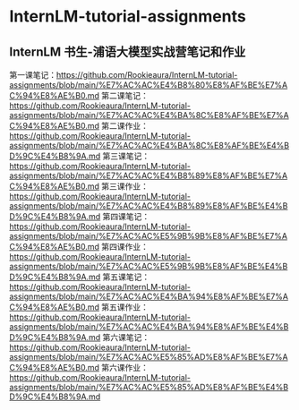 # InternLM-tutorial-assignments
## InternLM 书生-浦语大模型实战营笔记和作业
第一课笔记：https://github.com/Rookieaura/InternLM-tutorial-assignments/blob/main/%E7%AC%AC%E4%B8%80%E8%AF%BE%E7%AC%94%E8%AE%B0.md
第二课笔记：https://github.com/Rookieaura/InternLM-tutorial-assignments/blob/main/%E7%AC%AC%E4%BA%8C%E8%AF%BE%E7%AC%94%E8%AE%B0.md
第二课作业：https://github.com/Rookieaura/InternLM-tutorial-assignments/blob/main/%E7%AC%AC%E4%BA%8C%E8%AF%BE%E4%BD%9C%E4%B8%9A.md
第三课笔记：https://github.com/Rookieaura/InternLM-tutorial-assignments/blob/main/%E7%AC%AC%E4%B8%89%E8%AF%BE%E7%AC%94%E8%AE%B0.md
第三课作业：https://github.com/Rookieaura/InternLM-tutorial-assignments/blob/main/%E7%AC%AC%E4%B8%89%E8%AF%BE%E4%BD%9C%E4%B8%9A.md
第四课笔记：https://github.com/Rookieaura/InternLM-tutorial-assignments/blob/main/%E7%AC%AC%E5%9B%9B%E8%AF%BE%E7%AC%94%E8%AE%B0.md
第四课作业：https://github.com/Rookieaura/InternLM-tutorial-assignments/blob/main/%E7%AC%AC%E5%9B%9B%E8%AF%BE%E4%BD%9C%E4%B8%9A.md
第五课笔记：https://github.com/Rookieaura/InternLM-tutorial-assignments/blob/main/%E7%AC%AC%E4%BA%94%E8%AF%BE%E7%AC%94%E8%AE%B0.md
第五课作业：https://github.com/Rookieaura/InternLM-tutorial-assignments/blob/main/%E7%AC%AC%E4%BA%94%E8%AF%BE%E4%BD%9C%E4%B8%9A.md
第六课笔记：https://github.com/Rookieaura/InternLM-tutorial-assignments/blob/main/%E7%AC%AC%E5%85%AD%E8%AF%BE%E7%AC%94%E8%AE%B0.md
第六课作业：https://github.com/Rookieaura/InternLM-tutorial-assignments/blob/main/%E7%AC%AC%E5%85%AD%E8%AF%BE%E4%BD%9C%E4%B8%9A.md
